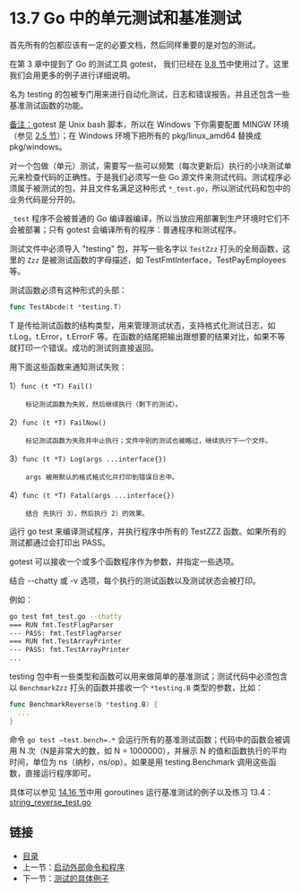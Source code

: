 # 13.7 Go 中的单元测试和基准测试

首先所有的包都应该有一定的必要文档，然后同样重要的是对包的测试。

在第 3 章中提到了 Go 的测试工具 gotest， 我们已经在 [9.8 节](09.8.md)中使用过了。这里我们会用更多的例子进行详细说明。

名为 testing 的包被专门用来进行自动化测试，日志和错误报告。并且还包含一些基准测试函数的功能。

<u>备注：</u>gotest 是 Unix bash 脚本，所以在 Windows 下你需要配置 MINGW 环境（参见 [2.5 节](02.5.md)）；在 Windows 环境下把所有的 pkg/linux_amd64 替换成 pkg/windows。

对一个包做（单元）测试，需要写一些可以频繁（每次更新后）执行的小块测试单元来检查代码的正确性。于是我们必须写一些 Go 源文件来测试代码。测试程序必须属于被测试的包，并且文件名满足这种形式 `*_test.go`，所以测试代码和包中的业务代码是分开的。

`_test` 程序不会被普通的 Go 编译器编译，所以当放应用部署到生产环境时它们不会被部署；只有 gotest 会编译所有的程序：普通程序和测试程序。

测试文件中必须导入 "testing" 包，并写一些名字以 `TestZzz` 打头的全局函数，这里的 `Zzz` 是被测试函数的字母描述，如 TestFmtInterface，TestPayEmployees 等。

测试函数必须有这种形式的头部：

```go
func TestAbcde(t *testing.T)
```

T 是传给测试函数的结构类型，用来管理测试状态，支持格式化测试日志，如 t.Log，t.Error，t.ErrorF 等。在函数的结尾把输出跟想要的结果对比，如果不等就打印一个错误。成功的测试则直接返回。

用下面这些函数来通知测试失败：

1）```func (t *T) Fail()```

		标记测试函数为失败，然后继续执行（剩下的测试）。

2）```func (t *T) FailNow()```

		标记测试函数为失败并中止执行；文件中别的测试也被略过，继续执行下一个文件。

3）```func (t *T) Log(args ...interface{})```

		args 被用默认的格式格式化并打印到错误日志中。

4）```func (t *T) Fatal(args ...interface{})```

		结合 先执行 3），然后执行 2）的效果。

运行 go test 来编译测试程序，并执行程序中所有的 TestZZZ 函数。如果所有的测试都通过会打印出 PASS。

gotest 可以接收一个或多个函数程序作为参数，并指定一些选项。

结合 --chatty 或 -v 选项，每个执行的测试函数以及测试状态会被打印。

例如：

```bash
go test fmt_test.go --chatty
=== RUN fmt.TestFlagParser
--- PASS: fmt.TestFlagParser
=== RUN fmt.TestArrayPrinter
--- PASS: fmt.TestArrayPrinter
...
```

testing 包中有一些类型和函数可以用来做简单的基准测试；测试代码中必须包含以 `BenchmarkZzz` 打头的函数并接收一个 `*testing.B` 类型的参数，比如：

```go
func BenchmarkReverse(b *testing.B) {
  ...
}
```

命令 ```go test –test.bench=.*``` 会运行所有的基准测试函数；代码中的函数会被调用 N 次（N是非常大的数，如 N = 1000000），并展示 N 的值和函数执行的平均时间，单位为 ns（纳秒，ns/op）。如果是用 testing.Benchmark 调用这些函数，直接运行程序即可。

具体可以参见 [14.16 节](14.16.md)中用 goroutines 运行基准测试的例子以及练习 13.4：[string_reverse_test.go](exercises/chapter_13/string_reverse_test.go)

## 链接

- [目录](directory.md)
- 上一节：[启动外部命令和程序](13.6.md)
- 下一节：[测试的具体例子](13.8.md)
